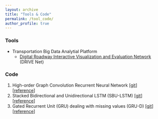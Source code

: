 ```yaml
---
layout: archive
title: "Tools & Code"
permalink: /tool_code/
author_profile: true
---
```


### Tools
* Transportation Big Data Analytial Platform
  * [Digital Roadway Interactive Visualization and Evaluation Network](http://www.uwdrive.net/) (DRIVE Net)
 
### Code
1. High-order Graph Convolution Recurrent Neural Network \[[git](https://github.com/zhiyongc/Graph_Convolutional_LSTM)\]\[[reference](https://arxiv.org/abs/1802.07007)\]
2. Stacked Bidirectional and Unidirectional LSTM (SBU-LSTM) \[[git](https://github.com/zhiyongc/Stacked_Bidirectional_Unidirectional_LSTM)\]\[[reference](https://arxiv.org/abs/1801.02143)\]
3. Gated Recurrent Unit (GRU) dealing with missing values (GRU-D) \[[git](https://github.com/zhiyongc/GRU-D)\]\[[reference](https://www.nature.com/articles/s41598-018-24271-9)\]

